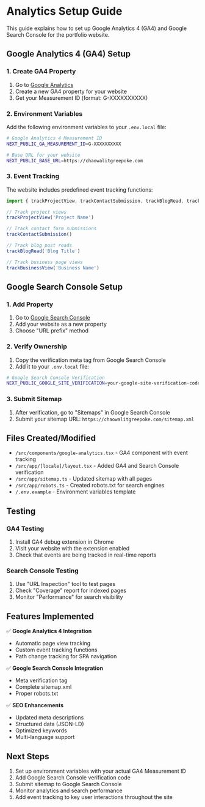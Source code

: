 # Analytics Setup Guide

This guide explains how to set up Google Analytics 4 (GA4) and Google Search Console for the portfolio website.

## Google Analytics 4 (GA4) Setup

### 1. Create GA4 Property
1. Go to [Google Analytics](https://analytics.google.com/)
2. Create a new GA4 property for your website
3. Get your Measurement ID (format: G-XXXXXXXXXX)

### 2. Environment Variables
Add the following environment variables to your `.env.local` file:

```bash
# Google Analytics 4 Measurement ID
NEXT_PUBLIC_GA_MEASUREMENT_ID=G-XXXXXXXXXX

# Base URL for your website
NEXT_PUBLIC_BASE_URL=https://chaowalitgreepoke.com
```

### 3. Event Tracking
The website includes predefined event tracking functions:

```typescript
import { trackProjectView, trackContactSubmission, trackBlogRead, trackBusinessView } from '@/components/google-analytics'

// Track project views
trackProjectView('Project Name')

// Track contact form submissions
trackContactSubmission()

// Track blog post reads
trackBlogRead('Blog Title')

// Track business page views
trackBusinessView('Business Name')
```

## Google Search Console Setup

### 1. Add Property
1. Go to [Google Search Console](https://search.google.com/search-console/)
2. Add your website as a new property
3. Choose "URL prefix" method

### 2. Verify Ownership
1. Copy the verification meta tag from Google Search Console
2. Add it to your `.env.local` file:

```bash
# Google Search Console Verification
NEXT_PUBLIC_GOOGLE_SITE_VERIFICATION=your-google-site-verification-code
```

### 3. Submit Sitemap
1. After verification, go to "Sitemaps" in Google Search Console
2. Submit your sitemap URL: `https://chaowalitgreepoke.com/sitemap.xml`

## Files Created/Modified

- `/src/components/google-analytics.tsx` - GA4 component with event tracking
- `/src/app/[locale]/layout.tsx` - Added GA4 and Search Console verification
- `/src/app/sitemap.ts` - Updated sitemap with all pages
- `/src/app/robots.ts` - Created robots.txt for search engines
- `/.env.example` - Environment variables template

## Testing

### GA4 Testing
1. Install GA4 debug extension in Chrome
2. Visit your website with the extension enabled
3. Check that events are being tracked in real-time reports

### Search Console Testing
1. Use "URL Inspection" tool to test pages
2. Check "Coverage" report for indexed pages
3. Monitor "Performance" for search visibility

## Features Implemented

✅ **Google Analytics 4 Integration**
- Automatic page view tracking
- Custom event tracking functions
- Path change tracking for SPA navigation

✅ **Google Search Console Integration**
- Meta verification tag
- Complete sitemap.xml
- Proper robots.txt

✅ **SEO Enhancements**
- Updated meta descriptions
- Structured data (JSON-LD)
- Optimized keywords
- Multi-language support

## Next Steps

1. Set up environment variables with your actual GA4 Measurement ID
2. Add Google Search Console verification code
3. Submit sitemap to Google Search Console
4. Monitor analytics and search performance
5. Add event tracking to key user interactions throughout the site